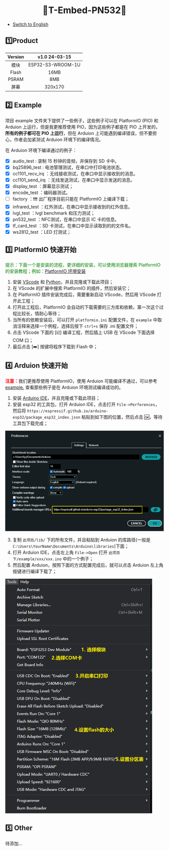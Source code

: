 
<h1 align = "center">🌟T-Embed-PN532🌟</h1>

* [Switch to English](./README.md)

## :one:Product

| Version |   v1.0 24-03-15   |
|:-------:|:-----------------:|
|  模块   | ESP32-S3-WROOM-1U |
|  Flash  |       16MB        |
|  PSRAM  |        8MB        |
|  屏幕   |      320x170      |

## :two: Example
项目 example 文件夹下提供了一些例子，这些例子可以在 PlatformIO (PIO) 和 Arduion 上运行，但是我更推荐使用 PIO，因为这些例子都是在 PIO 上开发的，**所有的例子都可在 PIO 上运行**，但在 Arduion 上可能遇到编译错误，但不要担心，作者会加紧测试 Arduion 环境下的编译情况。

在 Arduion 环境下编译通过的例子：
- [x] audio_test : 录制 15 秒钟的音频，并保存到 SD 卡中。
- [x] bq25896_test : 电池管理测试，在串口中打印电池状态。
- [x] cc1101_recv_irq ：无线接收测试，在串口中显示接收到的消息。
- [x] cc1101_send_irq ：无线发送测试，在串口中显示发送的消息。
- [x] display_test ：屏幕显示测试；
- [x] encode_test ：编码器测试。
- [ ] factory ：:exclamation::exclamation::exclamation: 出厂程序目前只能在 PlatformIO 上编译下载；
- [x] infrared_test ：红外测试，在串口中显示接收到的红外信息。
- [x] lvgl_test ：lvgl benchmark 和压力测试；
- [x] pn532_test ：NFC测试，在串口中显示 IC 卡的信息。
- [x] tf_card_test ：SD 卡测试，在串口中显示读取到的的文件名。
- [x] ws2812_test ：LED 灯测试；

## :three: PlatformIO 快速开始

<font color="green"> 提示：下面一个是安装的流程，更详细的安装，可以使用浏览器搜索 PlatformIO 的安装教程；例如：[PlatformIO 环境安装](https://zhuanlan.zhihu.com/p/509527710)</font>

1. 安装 [VScode]((https://code.visualstudio.com/)) 和 [Python](https://www.python.org/)，并且克隆或下载此项目；
2. 在 VScode 的扩展中搜索 PlatformIO 的插件，然后安装它；
3. 在 PlatformIO 插件安装完成后，需要重新启动 VScode，然后用 VScode 打开此工程；
4. 打开此工程后，PlatformIO 会自动的下载需要的三方库和依赖，第一次这个过程比较长，情耐心等待；
5. 当所有的依赖安装后，可以打开 `platformio.ini` 配置文件，在 `example` 中取消注释来选择一个例程，选择后按下 `ctrl+s` 保存 .ini 配置文件；
6. 点击 VScode 下面的 [:ballot_box_with_check:] 编译工程，然后插上 USB 在 VScode 下面选择 COM 口；
7. 最后点击 [:arrow_right:] 按键将程序下载到 Flash 中；

## :four: Arduion 快速开始

<font color="red"> **注意：**</font>我们更推荐使用 PlatformIO，使用 Arduion 可能编译不通过，可以参考 [example.](#2️⃣-example) 查看那些例子是在 Arduion 环境测试编译成功的。


1. 安装 [Arduino IDE](https://www.arduino.cc/en/software)，并且克隆或下载此项目；
2. 安装 esp32 的工具包，打开 Arduion IDE，点击打开 `File->Perferences`，然后将 `https://espressif.github.io/arduino-esp32/package_esp32_index.json` 粘贴到如下图的位置，然后点击 :ok:，等待工具包下载完成；

![alt text](./hardware/image/image.png)

3. 复制 `此项目/lib/` 下的所有文件，并且粘贴到 Arduion 的库路径(一般是 `C:\Users\YourName\Documents\Arduino\libraries`)下面；
4. 打开 Arduion IDE，点击左上角 `File->Open` 打开 `此项目下/example/xxx/xxx.ino` 中的一个例子；
5. 然后配置 Arduion，按照下面的方式配置完成后，就可以点击 Arduion 左上角按键进行编译下载了；

![](./hardware/image/Arduion_config.png)

## :five: Other
待添加...